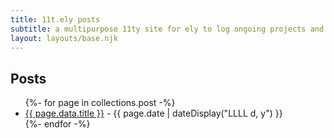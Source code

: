 ```yaml
---
title: 11t.ely posts
subtitle: a multipurpose 11ty site for ely to log ongoing projects and processes
layout: layouts/base.njk
---
```


## Posts

<ul class="listing">
{%- for page in collections.post -%}
  <li>
    <a href="{{ page.url }}">{{ page.data.title }}</a> -
    <time datetime="{{ page.date }}">{{ page.date | dateDisplay("LLLL d, y") }}</time>
  </li>
{%- endfor -%}
</ul>
